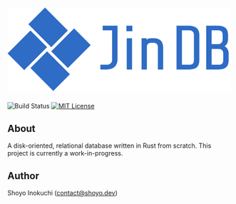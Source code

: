# <img src="images/logo.png" alt="Jin DB" width="500"/>
![Build Status](https://github.com/shoyo/jin/workflows/build/badge.svg)
[![MIT License](https://img.shields.io/badge/License-MIT-blue.svg)](https://github.com/shoyo/jin/blob/main/LICENSE)

## About
A disk-oriented, relational database written in Rust from scratch.
This project is currently a work-in-progress.

## Author
Shoyo Inokuchi (contact@shoyo.dev)
